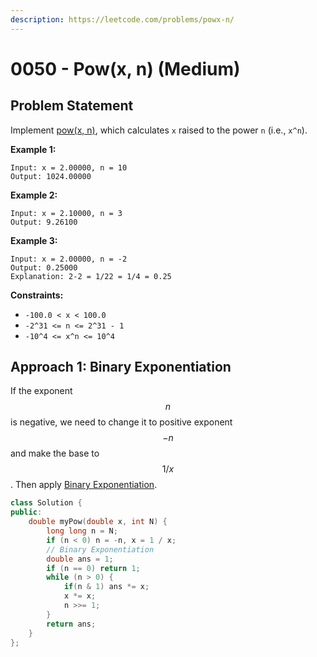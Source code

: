 ```yaml
---
description: https://leetcode.com/problems/powx-n/
---
```


# 0050 - Pow(x, n) (Medium)

## Problem Statement

Implement [pow(x, n)](http://www.cplusplus.com/reference/valarray/pow/), which calculates `x` raised to the power `n` (i.e., `x^n`).

**Example 1:**

```
Input: x = 2.00000, n = 10
Output: 1024.00000
```

**Example 2:**

```
Input: x = 2.10000, n = 3
Output: 9.26100
```

**Example 3:**

```
Input: x = 2.00000, n = -2
Output: 0.25000
Explanation: 2-2 = 1/22 = 1/4 = 0.25
```

**Constraints:**

* `-100.0 < x < 100.0`
* `-2^31 <= n <= 2^31 - 1`
* `-10^4 <= x^n <= 10^4`

## Approach 1: Binary Exponentiation

If the exponent $$n$$ is negative, we need to change it to positive exponent $$- n$$ and make the base  to $$1 / x$$. Then apply [Binary Exponentiation](../../tutorials/math/number-theory/binary-exponentiation.md).&#x20;

```cpp
class Solution {
public:
    double myPow(double x, int N) {
        long long n = N;
        if (n < 0) n = -n, x = 1 / x;
        // Binary Exponentiation
        double ans = 1;
        if (n == 0) return 1;
        while (n > 0) {
            if(n & 1) ans *= x;
            x *= x;
            n >>= 1;
        }
        return ans;
    }
};
```
